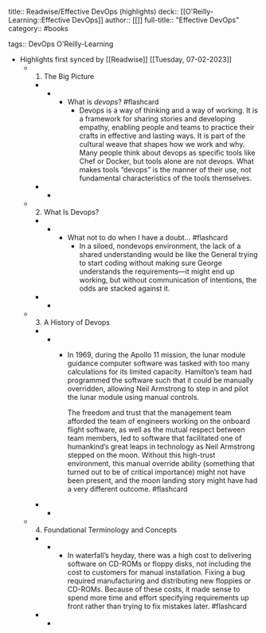 title:: Readwise/Effective DevOps (highlights)
deck:: [[O'Reilly-Learning::Effective DevOps]]
author:: [[]]
full-title:: "Effective DevOps"
category:: #books

tags:: DevOps O'Reilly-Learning

- Highlights first synced by [[Readwise]] [[Tuesday, 07-02-2023]]
	- 1. The Big Picture
		- -
			- What is *devops*? #flashcard
				- Devops is a way of thinking and a way of working. It is a framework for sharing stories and developing empathy, enabling people and teams to practice their crafts in effective and lasting ways. It is part of the cultural weave that shapes how we work and why. Many people think about devops as specific tools like Chef or Docker, but tools alone are not devops. What makes tools “devops” is the manner of their use, not fundamental characteristics of the tools themselves.
		- -
	- 2. What Is Devops?
		- -
			- What not to do when I have a doubt… #flashcard
				- In a siloed, nondevops environment, the lack of a shared understanding would be like the General trying to start coding without making sure George understands the requirements—it might end up working, but without communication of intentions, the odds are stacked against it.
		- -
	- 3. A History of Devops
		- -
			- In 1969, during the Apollo 11 mission, the lunar module guidance computer software was tasked with too many calculations for its limited capacity. Hamilton’s team had programmed the software such that it could be manually overridden, allowing Neil Armstrong to step in and pilot the lunar module using manual controls.
			  
			  The freedom and trust that the management team afforded the team of engineers working on the onboard flight software, as well as the mutual respect between team members, led to software that facilitated one of humankind’s great leaps in technology as Neil Armstrong stepped on the moon. Without this high-trust environment, this manual override ability (something that turned out to be of critical importance) might not have been present, and the moon landing story might have had a very different outcome. #flashcard
		- -
	- 4. Foundational Terminology and Concepts
		- -
			- In waterfall’s heyday, there was a high cost to delivering software on CD-ROMs or floppy disks, not including the cost to customers for manual installation. Fixing a bug required manufacturing and distributing new floppies or CD-ROMs. Because of these costs, it made sense to spend more time and effort specifying requirements up front rather than trying to fix mistakes later. #flashcard
		- -